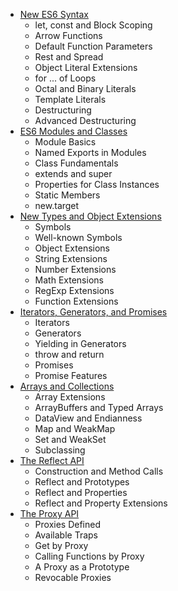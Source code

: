 * [New ES6 Syntax](https://github.com/MABelanger/notes/tree/master/es6/ch1_2_3.md)
  * let, const and Block Scoping
  * Arrow Functions
  * Default Function Parameters
  * Rest and Spread
  * Object Literal Extensions
  * for ... of Loops
  * Octal and Binary Literals
  * Template Literals
  * Destructuring
  * Advanced Destructuring
* [ES6 Modules and Classes](https://github.com/MABelanger/notes/tree/master/es6/ch4.md)
  * Module Basics
  * Named Exports in Modules
  * Class Fundamentals
  * extends and super
  * Properties for Class Instances
  * Static Members
  * new.target
* [New Types and Object Extensions](https://github.com/MABelanger/notes/tree/master/es6/ch5.md)
  * Symbols
  * Well-known Symbols
  * Object Extensions
  * String Extensions
  * Number Extensions
  * Math Extensions
  * RegExp Extensions
  * Function Extensions
* [Iterators, Generators, and Promises](https://github.com/MABelanger/notes/tree/master/es6/ch6.md)
  * Iterators
  * Generators
  * Yielding in Generators
  * throw and return
  * Promises
  * Promise Features
* [Arrays and Collections](https://github.com/MABelanger/notes/tree/master/es6/ch7.md)
  * Array Extensions
  * ArrayBuffers and Typed Arrays
  * DataView and Endianness
  * Map and WeakMap
  * Set and WeakSet
  * Subclassing
* [The Reflect API](https://github.com/MABelanger/notes/tree/master/es6/ch8.md)
  * Construction and Method Calls
  * Reflect and Prototypes
  * Reflect and Properties
  * Reflect and Property Extensions
* [The Proxy API](https://github.com/MABelanger/notes/tree/master/es6/ch9.md)
  * Proxies Defined
  * Available Traps
  * Get by Proxy
  * Calling Functions by Proxy
  * A Proxy as a Prototype
  * Revocable Proxies
